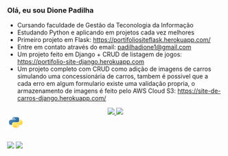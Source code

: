 ### Olá, eu sou Dione Padilha

- Cursando faculdade de Gestão da Teconologia da Informação
- Estudando Python e aplicando em projetos cada vez melhores
- Primeiro projeto em Flask: https://portifoliositeflask.herokuapp.com/
- Entre em contato através do email: padilhadione1@gmail.com
- Um projeto feito em Django + CRUD de listagem de jogos: https://portifolio-site-django.herokuapp.com
- Um projeto completo com CRUD como adição de imagens de carros simulando uma concessionária de carros, tambem é possivel que a cada erro em algum formulario existe uma         validação propria, o armazenamento de imagens é feito pelo AWS Cloud S3: https://site-de-carros-django.herokuapp.com/

<div align="center">
  <a href="https://github.com/Dio30">
  <img height="180em" src="https://github-readme-stats.vercel.app/api?username=Dio30&show_icons=true&theme=dark&include_all_commits=true&count_private=true"/>
  <img height="180em" src="https://github-readme-stats.vercel.app/api/top-langs/?username=Dio30&layout=compact&langs_count=7&theme=dark"/>
</div>
  <img align="center" alt="Dione-Python" height="30" width="40" src="https://raw.githubusercontent.com/devicons/devicon/master/icons/python/python-original.svg">
  </div>
  
  ##
 
<div>

<a href = "mailto:padilhadione1@gmail.com"><img src="https://img.shields.io/badge/-Gmail-%23333?style=for-the-badge&logo=gmail&logoColor=white" target="_blank"></a>
<a href = "https://www.linkedin.com/in/dione-padilha-a99864234/"><img src="https://img.shields.io/badge/-Linkedin-blue" target="_blank"></a>

</div>
